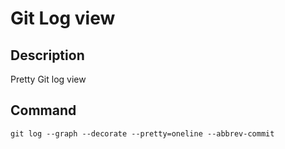 # Git Log view

## Description

Pretty Git log view

## Command

~~~
git log --graph --decorate --pretty=oneline --abbrev-commit
~~~
